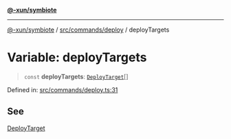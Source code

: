 [**@-xun/symbiote**](../../../../README.md)

***

[@-xun/symbiote](../../../../README.md) / [src/commands/deploy](../README.md) / deployTargets

# Variable: deployTargets

> `const` **deployTargets**: [`DeployTarget`](../enumerations/DeployTarget.md)[]

Defined in: [src/commands/deploy.ts:31](https://github.com/Xunnamius/symbiote/blob/9f696d86c2382405dbee8c9ec7da955f46194e6a/src/commands/deploy.ts#L31)

## See

[DeployTarget](../enumerations/DeployTarget.md)
